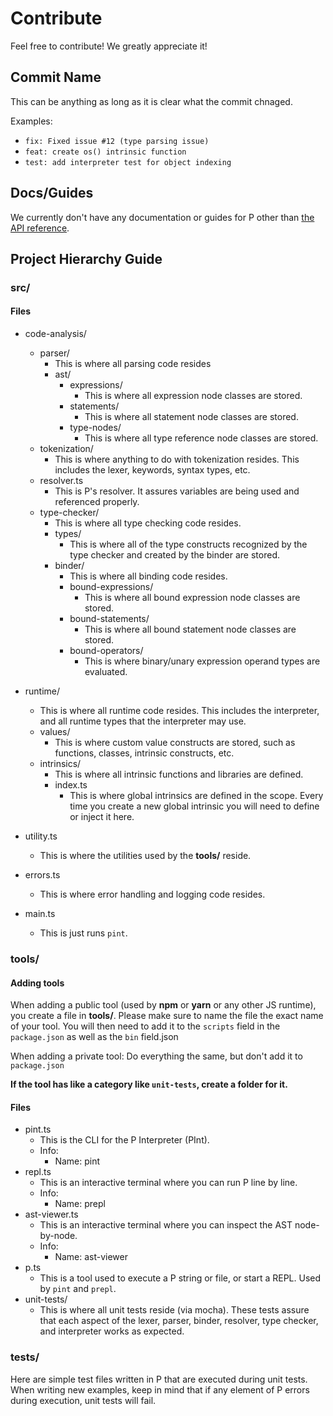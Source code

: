 # Contribute
Feel free to contribute! We greatly appreciate it!
## Commit Name
This can be anything as long as it is clear what the commit chnaged.

Examples:
- `fix: Fixed issue #12 (type parsing issue)`
- `feat: create os() intrinsic function`
- `test: add interpreter test for object indexing`
## Docs/Guides
We currently don't have any documentation or guides for P other than [the API reference](https://docs.p-lang.xyz).

## Project Hierarchy Guide
### src/
#### Files
- code-analysis/
    - parser/
        * This is where all parsing code resides
        - ast/
            - expressions/
                * This is where all expression node classes are stored.
            - statements/
                * This is where all statement node classes are stored.
            - type-nodes/
                * This is where all type reference node classes are stored.
    - tokenization/
        * This is where anything to do with tokenization resides. This includes the lexer, keywords, syntax types, etc.
    - resolver.ts
        * This is P's resolver. It assures variables are being used and referenced properly.
    - type-checker/
        * This is where all type checking code resides.
        - types/
            * This is where all of the type constructs recognized by the type checker and created by the binder are stored.
        - binder/
            * This is where all binding code resides.
            - bound-expressions/
                * This is where all bound expression node classes are stored.
            - bound-statements/
                * This is where all bound statement node classes are stored.
            - bound-operators/
                * This is where binary/unary expression operand types are evaluated.
- runtime/
    * This is where all runtime code resides. This includes the interpreter, and all runtime types that the interpreter may use.
    - values/
        * This is where custom value constructs are stored, such as functions, classes, intrinsic constructs, etc.
    - intrinsics/
        * This is where all intrinsic functions and libraries are defined.
        - index.ts
            * This is where global intrinsics are defined in the scope. Every time you create a new global intrinsic you will need to define or inject it here.

- utility.ts
    - This is where the utilities used by the **tools/** reside.
- errors.ts
    - This is where error handling and logging code resides.
- main.ts
    - This is just runs `pint`.

### tools/
#### Adding tools
When adding a public tool (used by **npm** or **yarn** or any other JS runtime), you create a file in **tools/**. Please make sure to name the file the exact name of your tool. You will then need to add it to the `scripts` field in the `package.json` as well as the `bin` field.json

When adding a private tool: Do everything the same, but don't add it to `package.json`

**If the tool has like a category like `unit-tests`, create a folder for it.**
#### Files
- pint.ts
    - This is the CLI for the P Interpreter (PInt).
    - Info:
        - Name: pint
- repl.ts
    - This is an interactive terminal where you can run P line by line.
    - Info:
        - Name: prepl
- ast-viewer.ts
    - This is an interactive terminal where you can inspect the AST node-by-node.
    - Info:
        - Name: ast-viewer
- p.ts
    - This is a tool used to execute a P string or file, or start a REPL. Used by `pint` and `prepl`.
- unit-tests/
    - This is where all unit tests reside (via mocha). These tests assure that each aspect of the lexer, parser, binder, resolver, type checker, and interpreter works as expected.

### tests/
Here are simple test files written in P that are executed during unit tests. When writing new examples, keep in mind that if any element of P errors during execution, unit tests will fail.